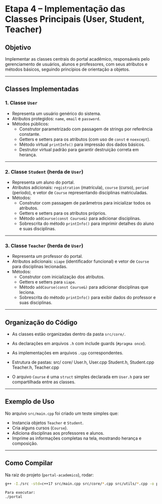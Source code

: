 # Etapa 4 – Implementação das Classes Principais (User, Student, Teacher)

## Objetivo

Implementar as classes centrais do portal acadêmico, responsáveis pelo gerenciamento de usuários, alunos e professores, com seus atributos e métodos básicos, seguindo princípios de orientação a objetos.

---

## Classes Implementadas

### 1. Classe `User`

- Representa um usuário genérico do sistema.
- Atributos protegidos: `name`, `email` e `password`.
- Métodos públicos:
  - Construtor parametrizado com passagem de strings por referência constante.
  - Getters e setters para os atributos (com uso de `const` e `noexcept`).
  - Método virtual `printInfo()` para impressão dos dados básicos.
  - Destrutor virtual padrão para garantir destruição correta em herança.

---

### 2. Classe `Student` (herda de `User`)

- Representa um aluno do portal.
- Atributos adicionais: `registration` (matrícula), `course` (curso), `period` (período), e vetor de `Course` representando disciplinas matriculadas.
- Métodos:
  - Construtor com passagem de parâmetros para inicializar todos os atributos.
  - Getters e setters para os atributos próprios.
  - Método `addCourse(const Course&)` para adicionar disciplinas.
  - Sobrescrita do método `printInfo()` para imprimir detalhes do aluno e suas disciplinas.

---

### 3. Classe `Teacher` (herda de `User`)

- Representa um professor do portal.
- Atributos adicionais: `siape` (identificador funcional) e vetor de `Course` para disciplinas lecionadas.
- Métodos:
  - Construtor com inicialização dos atributos.
  - Getters e setters para `siape`.
  - Método `addCourse(const Course&)` para adicionar disciplinas que leciona.
  - Sobrescrita do método `printInfo()` para exibir dados do professor e suas disciplinas.

---

## Organização do Código

- As classes estão organizadas dentro da pasta `src/core/`.
- As declarações em arquivos `.h` com include guards (`#pragma once`).
- As implementações em arquivos `.cpp` correspondentes.
- Estrutura de pastas:
src/
core/
User.h, User.cpp
Student.h, Student.cpp
Teacher.h, Teacher.cpp

- O arquivo `Course` é uma `struct` simples declarada em `User.h` para ser compartilhada entre as classes.

---

## Exemplo de Uso

No arquivo `src/main.cpp` foi criado um teste simples que:

- Instancia objetos `Teacher` e `Student`.
- Cria alguns cursos (`Course`).
- Adiciona disciplinas aos professores e alunos.
- Imprime as informações completas na tela, mostrando herança e composição.

---

## Como Compilar

Na raiz do projeto (`portal-academico`), rodar:

```bash
g++ -I./src -std=c++17 src/main.cpp src/core/*.cpp src/utils/*.cpp -o portal

Para executar:
./portal